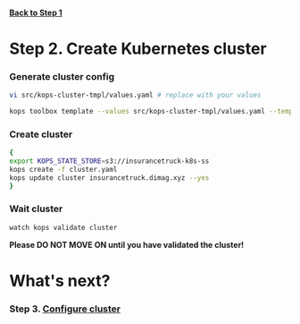 #### [Back to Step 1](http://54.152.51.78:10080/ironjab/it-k8s/src/master/docs/step1.md)

# Step 2. Create Kubernetes cluster

### Generate cluster config
```sh
vi src/kops-cluster-tmpl/values.yaml # replace with your values
```
```sh
kops toolbox template --values src/kops-cluster-tmpl/values.yaml --template src/kops-cluster-tmpl/template.yaml --output cluster.yaml
```

### Create cluster
```sh
{
export KOPS_STATE_STORE=s3://insurancetruck-k8s-ss
kops create -f cluster.yaml
kops update cluster insurancetruck.dimag.xyz --yes
}
```

### Wait cluster
```sh
watch kops validate cluster
```

**Please DO NOT MOVE ON until you have validated the cluster!**

# What's next?

### Step 3. [Configure cluster](http://54.152.51.78:10080/ironjab/it-k8s/src/master/docs/step3.md)
